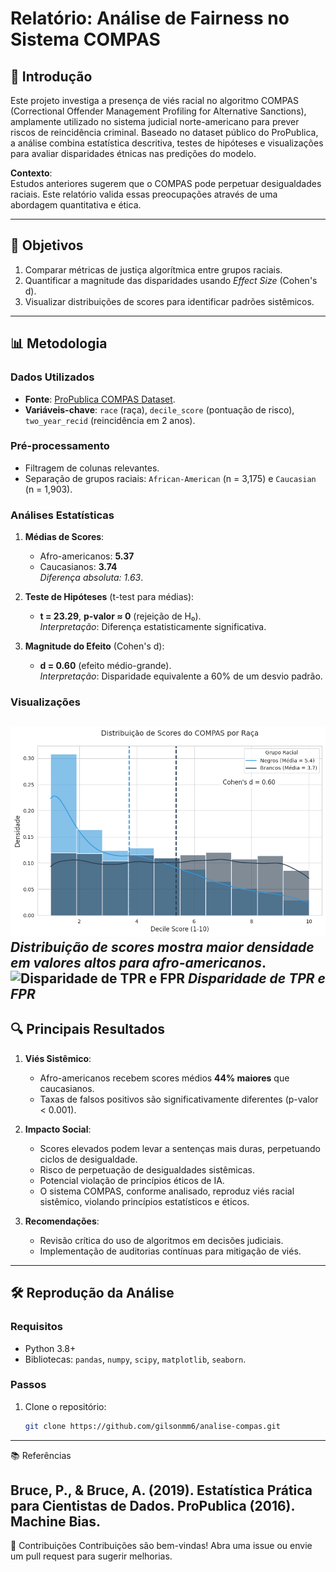 # Relatório: Análise de Fairness no Sistema COMPAS

## 📌 Introdução
Este projeto investiga a presença de viés racial no algoritmo COMPAS (Correctional Offender Management Profiling for Alternative Sanctions), amplamente utilizado no sistema judicial norte-americano para prever riscos de reincidência criminal. Baseado no dataset público do ProPublica, a análise combina estatística descritiva, testes de hipóteses e visualizações para avaliar disparidades étnicas nas predições do modelo.

**Contexto**:  
Estudos anteriores sugerem que o COMPAS pode perpetuar desigualdades raciais. Este relatório valida essas preocupações através de uma abordagem quantitativa e ética.

---

## 🎯 Objetivos
1. Comparar métricas de justiça algorítmica entre grupos raciais.
2. Quantificar a magnitude das disparidades usando *Effect Size* (Cohen's d).
3. Visualizar distribuições de scores para identificar padrões sistêmicos.

---

## 📊 Metodologia

### Dados Utilizados
- **Fonte**: [ProPublica COMPAS Dataset](https://www.propublica.org/datastore/dataset/compas-recidivism-risk-score-data-and-analysis).
- **Variáveis-chave**: `race` (raça), `decile_score` (pontuação de risco), `two_year_recid` (reincidência em 2 anos).

### Pré-processamento
- Filtragem de colunas relevantes.
- Separação de grupos raciais: `African-American` (n = 3,175) e `Caucasian` (n = 1,903).

### Análises Estatísticas
1. **Médias de Scores**:
   - Afro-americanos: **5.37**  
   - Caucasianos: **3.74**  
   *Diferença absoluta: 1.63*.

2. **Teste de Hipóteses** (t-test para médias):
   - **t = 23.29**, **p-valor ≈ 0** (rejeição de H₀).  
   *Interpretação*: Diferença estatisticamente significativa.

3. **Magnitude do Efeito** (Cohen's d):
   - **d = 0.60** (efeito médio-grande).  
   *Interpretação*: Disparidade equivalente a 60% de um desvio padrão.

### Visualizações

![Distribuição de Scores por Raça](Distribuição.png)  
*Distribuição de scores mostra maior densidade em valores altos para afro-americanos*.
![Disparidade de TPR e FPR](https://github.com/user-attachments/assets/61c92075-ce26-451a-bb8a-cade3ea756fa)
*Disparidade de TPR e FPR*
---

## 🔍 Principais Resultados

1. **Viés Sistêmico**:  
   - Afro-americanos recebem scores médios **44% maiores** que caucasianos.
   - Taxas de falsos positivos são significativamente diferentes (p-valor < 0.001).

2. **Impacto Social**:  
   - Scores elevados podem levar a sentenças mais duras, perpetuando ciclos de desigualdade.
   - Risco de perpetuação de desigualdades sistêmicas.
   - Potencial violação de princípios éticos de IA.
   - O sistema COMPAS, conforme analisado, reproduz viés racial sistêmico, violando princípios estatísticos e éticos.

3. **Recomendações**:  
   - Revisão crítica do uso de algoritmos em decisões judiciais.
   - Implementação de auditorias contínuas para mitigação de viés.

---

## 🛠️ Reprodução da Análise

### Requisitos
- Python 3.8+
- Bibliotecas: `pandas`, `numpy`, `scipy`, `matplotlib`, `seaborn`.

### Passos
1. Clone o repositório:
   ```bash
   git clone https://github.com/gilsonmm6/analise-compas.git
---
   📚 Referências
   
Bruce, P., & Bruce, A. (2019). Estatística Prática para Cientistas de Dados.
ProPublica (2016). Machine Bias.
---
👥 Contribuições
Contribuições são bem-vindas! Abra uma issue ou envie um pull request para sugerir melhorias.
